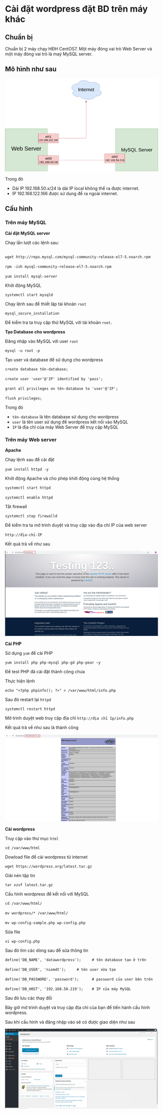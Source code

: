 # Cài đặt wordpress đặt BD trên máy khác

## Chuẩn bị

Chuẩn bị 2 máy chạy HĐH CentOS7. Một máy đóng vai trò Web Server và một máy đóng vai trò là maý MySQL server.

## Mô hình như sau

![](/linux/images/wordpress/1.png)

Trong đó 
 * Dải IP 192.168.50.x/24 là dải IP local không thể ra được internet.
 * IP 192.168.122.166 được sử dụng để ra ngoài internet.

## Cấu hình

### Trên máy MySQL

**Cài đặt MySQL server**

Chạy lần lượt các lệnh sau:

```

wget http://repo.mysql.com/mysql-community-release-el7-5.noarch.rpm

rpm -ivh mysql-community-release-el7-5.noarch.rpm

yum install mysql-server

```

Khởi động MySQL

```
systemctl start mysqld
```

Chạy lệnh sau để thiết lập tài khoản `root`

```
mysql_secure_installation
```

Để kiểm tra ta truy cập thử MySQL với tài khoản `root`.

**Tạo Database cho wordpress**

Đăng nhập vào MySQL với user `root`

```
mysql -u root -p
```

Tạo user và database để sử dụng cho wordpress

```
create database tên-database;

create user 'user'@'IP' identified by 'pass';

grant all privileges on tên-database to 'user'@'IP';

flush privileges;

```

Trong đó

 * `tên-database` là tên database sử dụng cho wordpress
 * `user` là tên user sử dụng để wordpress kết nối vào MySQL
 * `IP` là địa chỉ của máy Web Server để truy cập MySQL


### Trên máy Web server

**Apache**

Chạy lệnh sau để cài đặt

`yum install httpd -y`

Khởi động Apache và cho phép khởi động cùng hệ thống

```
systemctl start httpd

systemctl enable httpd
```

Tắt firewall

```
systemctl stop firewalld
```

Để kiểm tra ta mở trình duyệt và truy cập vào địa chỉ IP của web server

`http://địa-chỉ-IP`

Kết quả trả về như sau

![](/linux/images/wordpress/2.png)

**Cài PHP**

Sử dụng `yum` để cài PHP

```
yum install php php-mysql php-gd php-pear –y
```

Để test PHP đã cài đặt thành công chưa

Thực hiện lệnh

```
echo "<?php phpinfo(); ?>" > /var/www/html/info.php
```

Sau đó restart lại `httpd`

```
systemctl restart httpd
```

Mở trình duyệt web truy cập địa chỉ `http://địa chỉ Ip/info.php`

Kết quả trả về như sau là thành công

![](/linux/images/wordpress/3.png)

**Cài wordpress**

Truy cập vào thư mục `html`

```
cd /var/www/html
```

Dowload file để cài wordpress từ internet

```
wget https://wordpress.org/latest.tar.gz
```

Giải nén tập tin 

```
tar xzvf latest.tar.gz
```

Cấu hình wordpress để kết nối với MySQL

```
cd /var/www/html/

mv wordpress/* /var/www/html/

mv wp-config-sample.php wp-config.php
```

Sửa file

```
vi wp-config.php
```

Sau đó tìm các dòng sau để sửa thông tin

```
define('DB_NAME', 'datawordpress');     # tên database tạo ở trên

define('DB_USER', 'niemdt');     # tên user vừa tạo

define('DB_PASSWORD', 'password');      # password của user bên trên

define('DB_HOST', '192.168.50.219');    # IP của máy MySQL
```

Sau đó lưu các thay đổi

Bây giờ mở trình duyệt và truy cập địa chỉ của bạn để tiến hành cấu hình wordpress.

Sau khi cấu hình và đăng nhập vào sẽ có được giao diện như sau

![](/linux/images/wordpress/4.png)